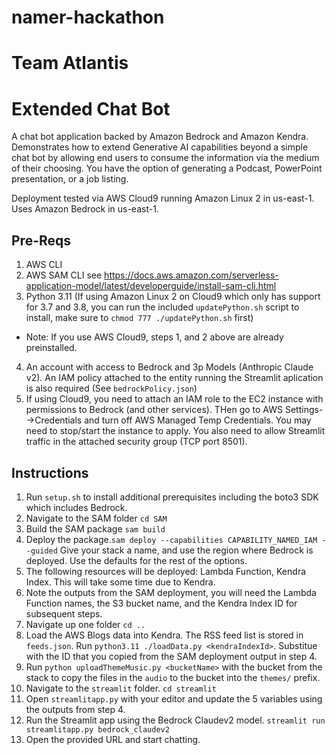 # namer-hackathon
# Team Atlantis
# Extended Chat Bot

A chat bot application backed by Amazon Bedrock and Amazon Kendra.  Demonstrates how to extend Generative AI capabilities beyond a simple chat bot by
allowing end users to consume the information via the medium of their choosing.
You have the option of generating a Podcast, PowerPoint presentation, or a job listing.

Deployment tested via AWS Cloud9 running Amazon Linux 2 in us-east-1.  Uses Amazon Bedrock in us-east-1.

## Pre-Reqs

1. AWS CLI
2. AWS SAM CLI   see https://docs.aws.amazon.com/serverless-application-model/latest/developerguide/install-sam-cli.html
3. Python 3.11 (If using Amazon Linux 2 on Cloud9 which only has support for 3.7 and 3.8, you can run the included `updatePython.sh` script to install, make sure to `chmod 777 ./updatePython.sh` first)
* Note: If you use AWS Cloud9, steps 1, and 2 above are already preinstalled.
4. An account with access to Bedrock and 3p Models (Anthropic Claude v2). An IAM policy attached to the entity running the Streamlit aplication is also required (See `bedrockPolicy.json`)  
5. If using Cloud9, you need to attach an IAM role to the EC2 instance with permissions to Bedrock (and other services). THen go to AWS Settings-->Credentials and turn off AWS Managed Temp Credentials.  You may need to stop/start the instance to apply.  You also need to allow Streamlit traffic in the attached security group (TCP port 8501).

## Instructions

1. Run `setup.sh` to install additional prerequisites including the boto3 SDK which includes Bedrock.
2. Navigate to the SAM folder `cd SAM`
3. Build the SAM package `sam build`
4. Deploy the package.`sam deploy --capabilities CAPABILITY_NAMED_IAM --guided`  Give your stack a name, and use the region where Bedrock is deployed.  Use the defaults for the rest of the options.
5. The following resources will be deployed: Lambda Function, Kendra Index.  This will take some time due to Kendra.
6. Note the outputs from the SAM deployment, you will need the Lambda Function names, the S3 bucket name, and the Kendra Index ID for subsequent steps.
7. Navigate up one folder `cd ..`
8. Load the AWS Blogs data into Kendra.  The RSS feed list is stored in `feeds.json`.  Run `python3.11 ./loadData.py <kendraIndexId>`.  Substitue <kendraIndexId> with the ID that you copied from the SAM deployment output in step 4.
9. Run `python uploadThemeMusic.py <bucketName>` with the bucket from the stack to copy the files in the `audio` to the bucket into the `themes/` prefix.
10. Navigate to the `streamlit` folder. `cd streamlit`
11. Open `streamlitapp.py` with your editor and update the 5 variables using the outputs from step 4.
12. Run the Streamlit app using the Bedrock Claudev2 model. `streamlit run streamlitapp.py bedrock_claudev2`
13. Open the provided URL and start chatting.
